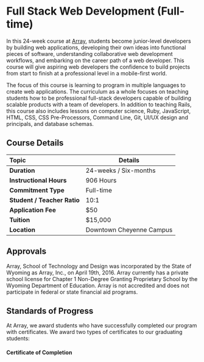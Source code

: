 # Full Stack Web Development (Full-time)
In this 24-week course at [Array](http://www.arrayschool.com), students become junior-level developers by building web applications, developing their own ideas into functional pieces of software, understanding collaborative web development workflows, and embarking on the career path of a web developer. This course will give aspiring web developers the confidence to build projects from start to finish at a professional level in a mobile-first world.

The focus of this course is learning to program in multiple languages to create web applications. The curriculum as a whole focuses on teaching students how to be professional full-stack developers capable of building scalable products with a team of developers. In addition to teaching Rails, this course also includes lessons on computer science, Ruby, JavaScript, HTML, CSS, CSS Pre-Processors, Command Line, Git, UI/UX design and principals, and database schemas.

## Course Details
| Topic | Details |
| :---  | --- |
|**Duration**| 24-weeks / Six-months |
|**Instructional Hours**|906 Hours|
|**Commitment Type**|Full-time|
|**Student / Teacher Ratio**|10:1|
|**Application Fee**|$50|
|**Tuition**|$15,000|
|**Location**|Downtown Cheyenne Campus|

## Approvals
Array, School of Technology and Design was incorporated by the State of Wyoming as Array, Inc., on April 19th, 2016.  Array currently has a private school license for Chapter 1 Non-Degree Granting Proprietary School by the Wyoming Department of Education. Array is not accredited and does not participate in federal or state financial aid programs. 

## Standards of Progress
At Array, we award students who have successfully completed our program with certificates. We award two types of certificates to our graduating students:

#### Certificate of Completion
